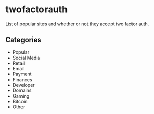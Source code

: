 twofactorauth
=============

List of popular sites and whether or not they accept two factor auth.

## Categories

- Popular
- Social Media
- Retail
- Email
- Payment
- Finances
- Developer
- Domains
- Gaming
- Bitcoin
- Other
